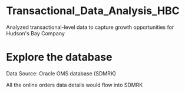 # Transactional_Data_Analysis_HBC
Analyzed transactional-level data to capture growth opportunities for Hudson's Bay Company

# Explore the database
Data Source: Oracle OMS database (SDMRK)

All the online orders data details would flow into SDMRK
